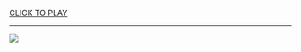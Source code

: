 
<a href="https://premium76.site?title=hunger_the_games&ref=13M">CLICK TO PLAY</a></h3>
<hr>

<a href="https://premium76.site?title=hunger_the_games&ref=13M"><img src="https://clearcache.store/games.png"></a>


